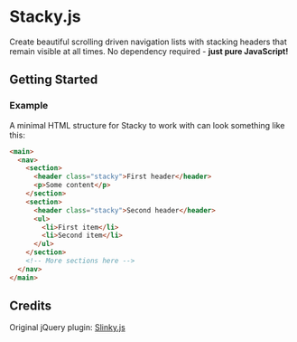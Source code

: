 # Stacky.js #

Create beautiful scrolling driven navigation lists with stacking headers that remain visible at all times. No dependency required - **just pure JavaScript!**

## Getting Started ##


### Example ###

A minimal HTML structure for Stacky to work with can look something like this:

```html
<main>
  <nav>
    <section>
      <header class="stacky">First header</header>
      <p>Some content</p>
    </section>
    <section>
      <header class="stacky">Second header</header>
      <ul>
        <li>First item</li>
        <li>Second item</li>
      </ul>
    </section>
    <!-- More sections here -->
  </nav>
</main>
```

## Credits ##

Original jQuery plugin: [Slinky.js](https://github.com/iclanzan/slinky)
